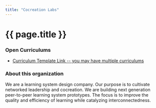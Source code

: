 ```yaml
---
title: "Cocreation Labs"
---
```


# {{ page.title }}

### Open Curriculums

* [Curriculum Template Link -- you may have multiple curriculums](curriculum-template)

### About this organization

We are a learning system design company. Our purpose is to cultivate networked leadership and cocreation. We are building next generation peer-to-peer learning system prototypes. The focus is to improve the quality and efficiency of learning while catalyzing interconnectedness. 
